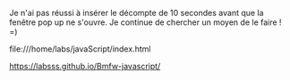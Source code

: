 Je n'ai pas réussi à insérer le décompte de 10 secondes avant que la fenêtre pop up ne s'ouvre.
Je continue de chercher un moyen de le faire ! =)

file:///home/labs/javaScript/index.html

https://labsss.github.io/Bmfw-javascript/
